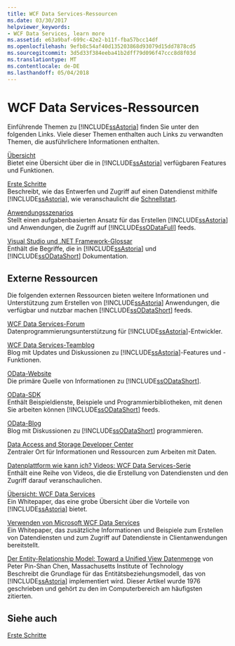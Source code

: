 ```yaml
---
title: WCF Data Services-Ressourcen
ms.date: 03/30/2017
helpviewer_keywords:
- WCF Data Services, learn more
ms.assetid: e63a9baf-699c-42e2-b11f-fba57bcc14df
ms.openlocfilehash: 9efb8c54af40d135203868d93079d15dd7878cd5
ms.sourcegitcommit: 3d5d33f384eeba41b2dff79d096f47ccc8d8f03d
ms.translationtype: MT
ms.contentlocale: de-DE
ms.lasthandoff: 05/04/2018
---
```

# <a name="wcf-data-services-resources"></a>WCF Data Services-Ressourcen
Einführende Themen zu [!INCLUDE[ssAstoria](../../../../includes/ssastoria-md.md)] finden Sie unter den folgenden Links. Viele dieser Themen enthalten auch Links zu verwandten Themen, die ausführlichere Informationen enthalten.  
  
 [Übersicht](../../../../docs/framework/data/wcf/wcf-data-services-overview.md)  
 Bietet eine Übersicht über die in [!INCLUDE[ssAstoria](../../../../includes/ssastoria-md.md)] verfügbaren Features und Funktionen.  
  
 [Erste Schritte](../../../../docs/framework/data/adonet/ef/getting-started.md)  
 Beschreibt, wie das Entwerfen und Zugriff auf einen Datendienst mithilfe [!INCLUDE[ssAstoria](../../../../includes/ssastoria-md.md)], wie veranschaulicht die [Schnellstart](../../../../docs/framework/data/wcf/quickstart-wcf-data-services.md).  
  
 [Anwendungsszenarios](../../../../docs/framework/data/wcf/application-scenarios-wcf-data-services.md)  
 Stellt einen aufgabenbasierten Ansatz für das Erstellen [!INCLUDE[ssAstoria](../../../../includes/ssastoria-md.md)] und Anwendungen, die Zugriff auf [!INCLUDE[ssODataFull](../../../../includes/ssodatafull-md.md)] feeds.  
  
 [Visual Studio und .NET Framework-Glossar](http://msdn.microsoft.com/library/6529d7c6-7e25-4426-a120-d57b239ca4eb)  
 Enthält die Begriffe, die in [!INCLUDE[ssAstoria](../../../../includes/ssastoria-md.md)] und [!INCLUDE[ssODataShort](../../../../includes/ssodatashort-md.md)] Dokumentation.  
  
## <a name="external-resources"></a>Externe Ressourcen  
 Die folgenden externen Ressourcen bieten weitere Informationen und Unterstützung zum Erstellen von [!INCLUDE[ssAstoria](../../../../includes/ssastoria-md.md)] Anwendungen, die verfügbar und nutzbar machen [!INCLUDE[ssODataShort](../../../../includes/ssodatashort-md.md)] feeds.  
  
 [WCF Data Services-Forum](http://go.microsoft.com/fwlink/?LinkId=150512)  
 Datenprogrammierungsunterstützung für [!INCLUDE[ssAstoria](../../../../includes/ssastoria-md.md)]-Entwickler.  
  
 [WCF Data Services-Teamblog](http://go.microsoft.com/fwlink/?LinkId=150511)  
 Blog mit Updates und Diskussionen zu [!INCLUDE[ssAstoria](../../../../includes/ssastoria-md.md)]-Features und -Funktionen.  
  
 [OData-Website](http://go.microsoft.com/fwlink/?LinkID=184554)  
 Die primäre Quelle von Informationen zu [!INCLUDE[ssODataShort](../../../../includes/ssodatashort-md.md)].  
  
 [OData-SDK](http://go.microsoft.com/fwlink/?LinkID=185248)  
 Enthält Beispieldienste, Beispiele und Programmierbibliotheken, mit denen Sie arbeiten können [!INCLUDE[ssODataShort](../../../../includes/ssodatashort-md.md)] feeds.  
  
 [OData-Blog](http://go.microsoft.com/fwlink/?LinkId=185868)  
 Blog mit Diskussionen zu [!INCLUDE[ssODataShort](../../../../includes/ssodatashort-md.md)] programmieren.  
  
 [Data Access and Storage Developer Center](http://go.microsoft.com/fwlink/?LinkId=91903)  
 Zentraler Ort für Informationen und Ressourcen zum Arbeiten mit Daten.  
  
 [Datenplattform wie kann ich? Videos: WCF Data Services-Serie](http://go.microsoft.com/fwlink/?LinkId=124600)  
 Enthält eine Reihe von Videos, die die Erstellung von Datendiensten und den Zugriff darauf veranschaulichen.  
  
 [Übersicht: WCF Data Services](http://go.microsoft.com/fwlink/?LinkID=131074)  
 Ein Whitepaper, das eine grobe Übersicht über die Vorteile von [!INCLUDE[ssAstoria](../../../../includes/ssastoria-md.md)] bietet.  
  
 [Verwenden von Microsoft WCF Data Services](http://go.microsoft.com/fwlink/?LinkID=131075)  
 Ein Whitepaper, das zusätzliche Informationen und Beispiele zum Erstellen von Datendiensten und zum Zugriff auf Datendienste in Clientanwendungen bereitstellt.  
  
 [Der Entity-Relationship Model: Toward a Unified View Datenmenge](http://go.microsoft.com/fwlink/?LinkId=91909) von Peter Pin-Shan Chen, Massachusetts Institute of Technology  
 Beschreibt die Grundlage für das Entitätsbeziehungsmodell, das von [!INCLUDE[ssAstoria](../../../../includes/ssastoria-md.md)] implementiert wird. Dieser Artikel wurde 1976 geschrieben und gehört zu den im Computerbereich am häufigsten zitierten.  
  
## <a name="see-also"></a>Siehe auch  
 [Erste Schritte](../../../../docs/framework/data/wcf/getting-started-with-wcf-data-services.md)
